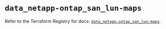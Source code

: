 # `data_netapp-ontap_san_lun-maps`

Refer to the Terraform Registry for docs: [`data_netapp-ontap_san_lun-maps`](https://registry.terraform.io/providers/netapp/netapp-ontap/2.3.0/docs/data-sources/san_lun-maps).
